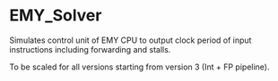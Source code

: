 # EMY_Solver

Simulates control unit of EMY CPU to output clock period of input instructions including forwarding and stalls.  

To be scaled for all versions starting from version 3 (Int + FP pipeline).

